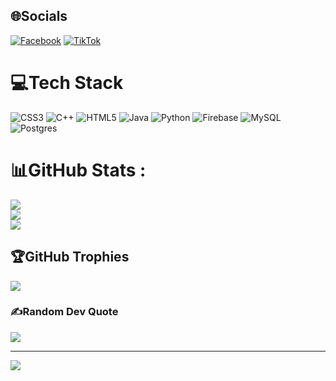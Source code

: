 
## 🌐Socials
[![Facebook](https://img.shields.io/badge/Facebook-%231877F2.svg?logo=Facebook&logoColor=white)](https://facebook.com/phu.phamlethien.5) 
[![TikTok](https://img.shields.io/badge/TikTok-%23000000.svg?logo=TikTok&logoColor=white)](https://tiktok.com/@phutappk?_t=8mizYDj8JWM&_r=1) 

# 💻Tech Stack
![CSS3](https://img.shields.io/badge/css3-%231572B6.svg?style=flat&logo=css3&logoColor=white) ![C++](https://img.shields.io/badge/c++-%2300599C.svg?style=flat&logo=c%2B%2B&logoColor=white) ![HTML5](https://img.shields.io/badge/html5-%23E34F26.svg?style=flat&logo=html5&logoColor=white) ![Java](https://img.shields.io/badge/java-%23ED8B00.svg?style=flat&logo=java&logoColor=white) ![Python](https://img.shields.io/badge/python-3670A0?style=flat&logo=python&logoColor=ffdd54) ![Firebase](https://img.shields.io/badge/firebase-%23039BE5.svg?style=flat&logo=firebase) ![MySQL](https://img.shields.io/badge/mysql-%2300f.svg?style=flat&logo=mysql&logoColor=white) ![Postgres](https://img.shields.io/badge/postgres-%23316192.svg?style=flat&logo=postgresql&logoColor=white)
# 📊GitHub Stats :
![](https://github-readme-stats.vercel.app/api?username=aiAmPhu&theme=dark&hide_border=false&include_all_commits=false&count_private=false)<br/>
![](https://github-readme-streak-stats.herokuapp.com/?user=aiAmPhu&theme=dark&hide_border=false)<br/>
![](https://github-readme-stats.vercel.app/api/top-langs/?username=aiAmPhu&theme=dark&hide_border=false&include_all_commits=false&count_private=false&layout=compact)

## 🏆GitHub Trophies
![](https://github-trophies.vercel.app/?username=aiAmPhu&theme=radical&no-frame=false&no-bg=false&margin-w=4)

### ✍️Random Dev Quote
![](https://quotes-github-readme.vercel.app/api?type=horizontal&theme=dark)

---
[![](https://visitcount.itsvg.in/api?id=aiAmPhu&icon=0&color=0)](https://visitcount.itsvg.in)
